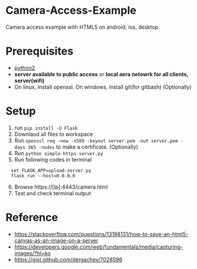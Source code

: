 # Camera-Access-Example
Camera access example with HTML5 on android, ios, desktop.

# Prerequisites

- [python2](https://www.python.org/downloads/)
- **server available to public access** or **local aera netowrk for all clients, server(wifi)**
- On linux, install openssl. On windows, install git(for gitbash) (Optionally)

# Setup

1) run `pip install -U Flask`
2) Downlaod all files to workspace
3) Run `openssl req -new -x509 -keyout server.pem -out server.pem -days 365 -nodes` to make a certificate. (Optionally)
4) Run `python simple-https-server.py`
5) Run following codes in terminal
```
  set FLASK_APP=upload-server.py
  flask run --host=0.0.0.0
```
6) Browse https://[ip]:4443/camera.html 
7) Test and check terminal output

# Reference

- https://stackoverflow.com/questions/13198131/how-to-save-an-html5-canvas-as-an-image-on-a-server
- https://developers.google.com/web/fundamentals/media/capturing-images/?hl=ko
- https://gist.github.com/dergachev/7028596
